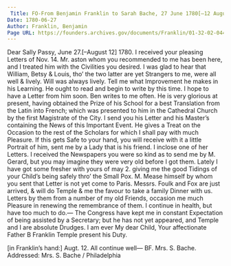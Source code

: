 ```yaml
---
 Title: FO-From Benjamin Franklin to Sarah Bache, 27 June 1780[–12 August 1780]
Date: 1780-06-27
Author: Franklin, Benjamin
Page URL: https://founders.archives.gov/documents/Franklin/01-32-02-0448
---
```


Dear Sally
Passy, June 27.[–August 12] 1780.
I received your pleasing Letters of Nov. 14. Mr. aston whom you recommended to me has been here, and I treated him with the Civilities you desired. I was glad to hear that William, Betsy & Louis, tho’ the two latter are yet Strangers to me, were all well & lively. Will was always lively. Tell me what Improvement he makes in his Learning. He ought to read and begin to write by this time. I hope to have a Letter from him soon. Ben writes to me often. He is very glorious at present, having obtained the Prize of his School for a best Translation from the Latin into French; which was presented to him in the Cathedral Church by the first Magistrate of the City. I send you his Letter and his Master’s containing the News of this Important Event. He gives a Treat on the Occasion to the rest of the Scholars for which I shall pay with much Pleasure. If this gets Safe to your hand, you will receive with it a little Portrait of him, sent me by a Lady that is his friend. I inclose one of her Letters. I received the Newspapers you were so kind as to send me by M. Gerard, but you may imagine they were very old before I got them. Lately I have got some fresher with yours of may 2. giving me the good Tidings of your Child’s being safely thro’ the Small Pox. M. Mease himself by whom you sent that Letter is not yet come to Paris. Messrs. Foulk and Fox are just arrived, & will do Temple & me the favour to take a family Dinner with us. Letters by them from a number of my old Friends, occasion me much Pleasure in renewing the remembrance of them. I continue in health, but have too much to do.— The Congress have kept me in constant Expectation of being assisted by a Secretary; but he has not yet appeared, and Temple and I are absolute Drudges. I am ever My dear Child, Your affectionate Father
B Franklin
Temple present his Duty.
 
  [in Franklin’s hand:] Augt. 12. All continue well— BF.
  Mrs. S. Bache.
  Addressed: Mrs. S. Bache / Philadelphia

